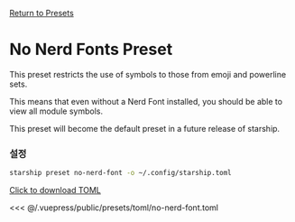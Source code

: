 [Return to Presets](./README.md#no-nerd-fonts)

# No Nerd Fonts Preset

This preset restricts the use of symbols to those from emoji and powerline sets.

This means that even without a Nerd Font installed, you should be able to view all module symbols.

This preset will become the default preset in a future release of starship.

### 설정

```sh
starship preset no-nerd-font -o ~/.config/starship.toml
```

[Click to download TOML](/presets/toml/no-nerd-font.toml)

<<< @/.vuepress/public/presets/toml/no-nerd-font.toml
